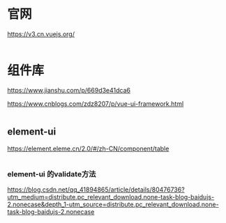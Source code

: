 # 官网

https://v3.cn.vuejs.org/

```

```

# 组件库

https://www.jianshu.com/p/669d3e41dca6

https://www.cnblogs.com/zdz8207/p/vue-ui-framework.html

```

```

## element-ui

https://element.eleme.cn/2.0/#/zh-CN/component/table

```

```

### element-ui 的validate方法

https://blog.csdn.net/qq_41894865/article/details/80476736?utm_medium=distribute.pc_relevant_download.none-task-blog-baidujs-2.nonecase&depth_1-utm_source=distribute.pc_relevant_download.none-task-blog-baidujs-2.nonecase

```

```

